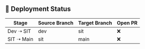 ## 🚦 Deployment Status

<!-- PR-STATUS-START -->
<!-- PR-STATUS-START -->
| Stage        | Source Branch | Target Branch | Open PR |
|--------------|----------------|----------------|---------|
| Dev ➝ SIT    | dev            | sit            | ❌ |
| SIT ➝ Main   | sit            | main           | ❌ |
<!-- PR-STATUS-END -->
